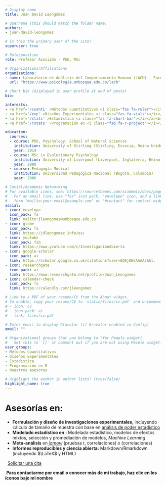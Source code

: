 ```yaml
---
# Display name
title: Juan David Leongómez

# Username (this should match the folder name)
authors:
- juan-david-leongomez

# Is this the primary user of the site?
superuser: true

# Role/position
role: Profesor Asociado - PhD, MSc

# Organizations/Affiliations
organizations:
- name: Laboratorio de Análisis del Comportamiento Humano (LACH) - Facultad de Psicología - Universidad El Bosque
  url: "https://www.psicologia.unbosque.edu.co/lach"

# Short bio (displayed in user profile at end of posts)
bio:

interests:
- <a href='/cuanti' >Métodos Cuantitativos <i class="fas fa-ruler"></i></a><br />
- <a href='/exp' >Diseños Experimentales <i class="fas fa-vials"></i></a><br />
- <a href='/stats' >Estadística <i class="fas fa-chart-bar"></i></a><br />
- <a href='/rstats' >Programación en <i class="fab fa-r-project"></i></a><br />

education:
  courses:
  - course: PhD, Psychology, School of Natural Sciences
    institution: University of Stirling (Stirling, Escocia, Reino Unido)
    year: 2014
  - course: MSc in Evolutionary Psychology
    institution: University of Liverpool (Liverpool, Inglaterra, Reino Unido)
    year: 2009
  - course: Pedagogía Musical
    institution: Universidad Pedagógica Nacional (Bogotá, Colombia)
    year: 2006

# Social/Academic Networking
# For available icons, see: https://sourcethemes.com/academic/docs/page-builder/#icons
#   For an email link, use "fas" icon pack, "envelope" icon, and a link in the
#   form "mailto:your-email@example.com" or "#contact" for contact widget.
social:
- icon: envelope
  icon_pack: fa
  link: mailto:jleongomez@unbosque.edu.co
- icon: globe
  icon_pack: fa
  link: https://jdleongomez.info/es/
- icon: youtube
  icon_pack: fab
  link: https://www.youtube.com/c/InvestigaciónAbierta
- icon: google-scholar
  icon_pack: ai
  link: https://scholar.google.co.uk/citations?user=8Q0jKHsAAAAJ&hl.
- icon: researchgate
  icon_pack: ai
  link: https://www.researchgate.net/profile/Juan_Leongomez
- icon: calendar-check
  icon_pack: fa
  link: https://calendly.com/jleongomez

# Link to a PDF of your resume/CV from the About widget.
# To enable, copy your resume/CV to `static/files/cv.pdf` and uncomment the lines below.
# - icon: cv
#   icon_pack: ai
#   link: files/cv.pdf

# Enter email to display Gravatar (if Gravatar enabled in Config)
email: ""

# Organizational groups that you belong to (for People widget)
#   Set this to `[]` or comment out if you are not using People widget.
user_groups:
- Métodos Cuantitativos
- Diseños Experimentales
- Estadística
- Programación en R
- Nuestros asesores

# Highlight the author in author lists? (true/false)
highlight_name: true
---
```


# **Asesorías en:**

* **Formulación y diseño de investigaciones experimentales**, incluyendo cálculo de tamaño de muestra con base en [análisis de poder estadístico](/post/power/)
* **Modelado estadístico en <i class="fab fa-r-project"></i>:** Modelado estadístico, modelos de efectos mixtos, selección y promediación de modelos, *Machine Learning*
* **Meta-análisis** en [*jamovi*](https://asesores-psic.netlify.app/post/meta/) (pruebas *t*, correlaciones) o [<i class="fab fa-r-project"></i>](https://asesores-psic.netlify.app/post/meta_corr/) (correlaciones)
* **Informes reproducibles y ciencia abierta:** Markdown/Rmarkdown (incluyendo $\LaTeX$ y HTML<i class="fab fa-html5"></i>)

<span style="color: #f68212;"><i class="fas fa-calendar-check"></i>&nbsp;</span> [Solicitar una cita](https://calendly.com/jleongomez)

<span style="color: #f68212;"><i class="fas fa-exclamation-circle"></i>&nbsp;</span>**Para contactarme por email o conocer más de mi trabajo, haz clic en los íconos bajo mi nombre**
